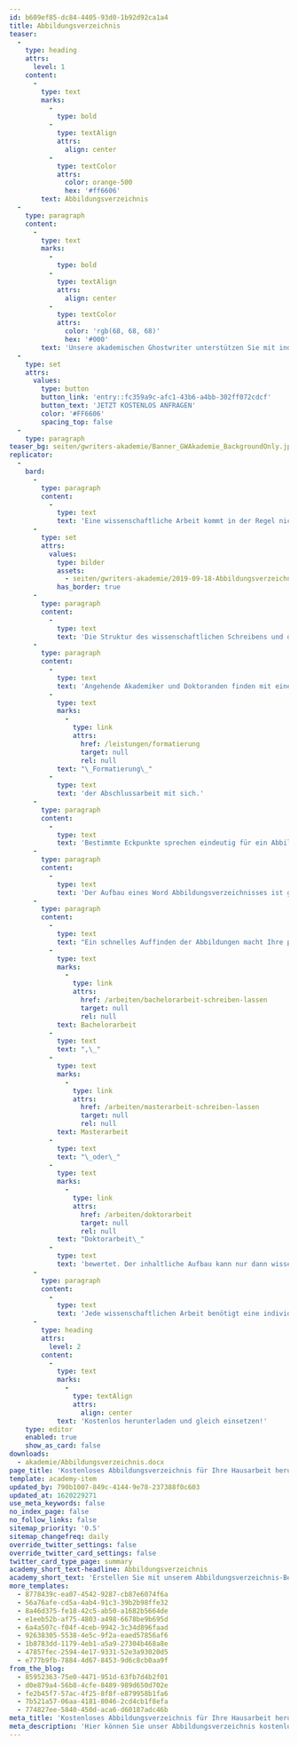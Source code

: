 ```yaml
---
id: b609ef85-dc84-4405-93d0-1b92d92ca1a4
title: Abbildungsverzeichnis
teaser:
  -
    type: heading
    attrs:
      level: 1
    content:
      -
        type: text
        marks:
          -
            type: bold
          -
            type: textAlign
            attrs:
              align: center
          -
            type: textColor
            attrs:
              color: orange-500
              hex: '#ff6606'
        text: Abbildungsverzeichnis
  -
    type: paragraph
    content:
      -
        type: text
        marks:
          -
            type: bold
          -
            type: textAlign
            attrs:
              align: center
          -
            type: textColor
            attrs:
              color: 'rgb(68, 68, 68)'
              hex: '#000'
        text: 'Unsere akademischen Ghostwriter unterstützen Sie mit individuellen Vorlagen, persönlichen Coachings oder unserem professionellen Ghostwriting-Service bei Ihrer Abschlussarbeit!'
  -
    type: set
    attrs:
      values:
        type: button
        button_link: 'entry::fc359a9c-afc1-43b6-a4bb-302ff072cdcf'
        button_text: 'JETZT KOSTENLOS ANFRAGEN'
        color: '#FF6606'
        spacing_top: false
  -
    type: paragraph
teaser_bg: seiten/gwriters-akademie/Banner_GWAkademie_BackgroundOnly.jpg
replicator:
  -
    bard:
      -
        type: paragraph
        content:
          -
            type: text
            text: 'Eine wissenschaftliche Arbeit kommt in der Regel nicht ohne bildhafte Darstellungen, Grafiken, Tabellen und Illustrationen aus. Man bedenke einmal den Umfang der Studien, Analysen und fachbezogenen Auswertungen. Dafür ist ein Abbildungsverzeichnis prädestiniert und steht eng in Verbindung mit genau jenen wissenschaftlichen Evaluationen. Schwierige Sachverhalte lassen sich mit Abbildungen sinnbildlich darstellen und dienen zur Verdeutlichung.'
      -
        type: set
        attrs:
          values:
            type: bilder
            assets:
              - seiten/gwriters-akademie/2019-09-18-Abbildungsverzeichnis.jpg
            has_border: true
      -
        type: paragraph
        content:
          -
            type: text
            text: 'Die Struktur des wissenschaftlichen Schreibens und die analytischen Schlussfolgerungen werden durch das Abbildungsverzeichnis verdeutlicht. Das Abbildungsverzeichnis einer Abschlussarbeit soll aufschlussreich, kompakt und übersichtlich sein. Dieses Ergebnis gelingt nur dann, wenn die strukturellen Weichen gestellt sind. Unser Abbildungsverzeichnis Beispiel macht die korrekte Vorgehensweise ersichtlich und steht Ihnen hier zum kostenlosen Download zur Verfügung.'
      -
        type: paragraph
        content:
          -
            type: text
            text: 'Angehende Akademiker und Doktoranden finden mit einer beispielhaften Abbildungsverzeichnis Vorlage schnell zum eigenen, passenden Schema. Das Arbeiten mit jenen praxisbezogenen Beispielen bringt eine korrekte'
          -
            type: text
            marks:
              -
                type: link
                attrs:
                  href: /leistungen/formatierung
                  target: null
                  rel: null
            text: "\_Formatierung\_"
          -
            type: text
            text: 'der Abschlussarbeit mit sich.'
      -
        type: paragraph
        content:
          -
            type: text
            text: 'Bestimmte Eckpunkte sprechen eindeutig für ein Abbildungsverzeichnis. Jede Abbildung einer wissenschaftlichen Arbeit wird für eine bessere Übersicht mit einer Abbildungsnummer (Abb. 1) versehen. Das Verzeichnis dieser Abbildungen beinhaltet dementsprechend die Abbildungsnummern und die Seitenanzahl, auf der die entsprechende Abbildung in der Abschlussarbeit zu finden ist. Ferner gibt das Verzeichnis auch Auskunft über die Überschrift jener Abbildung.'
      -
        type: paragraph
        content:
          -
            type: text
            text: 'Der Aufbau eines Word Abbildungsverzeichnisses ist grundsätzlich leicht nachvollziehbar, allerdings bedarf der Bearbeitungsprozess dieser Darstellung dennoch etwas Know-how. Ideal also, wenn für Sie die Möglichkeit besteht, mit einem Musterbeispiel arbeiten zu können. Ein solches Abbildungsverzeichnis finden Sie bei uns kostenlos zum Herunterladen. Unser kostenfreies Angebot demonstriert den systematischen Aufbau eines Abbildungsverzeichnisses und lässt Sie effektiver und strukturierter mit Abbildungen arbeiten.'
      -
        type: paragraph
        content:
          -
            type: text
            text: "Ein schnelles Auffinden der Abbildungen macht Ihre professionelle Aufarbeitung Ihrer wissenschaftlichen Arbeit deutlich und kommt jedem Gutachter gelegen, welcher Ihre\_"
          -
            type: text
            marks:
              -
                type: link
                attrs:
                  href: /arbeiten/bachelorarbeit-schreiben-lassen
                  target: null
                  rel: null
            text: Bachelorarbeit
          -
            type: text
            text: ",\_"
          -
            type: text
            marks:
              -
                type: link
                attrs:
                  href: /arbeiten/masterarbeit-schreiben-lassen
                  target: null
                  rel: null
            text: Masterarbeit
          -
            type: text
            text: "\_oder\_"
          -
            type: text
            marks:
              -
                type: link
                attrs:
                  href: /arbeiten/doktorarbeit
                  target: null
                  rel: null
            text: "Doktorarbeit\_"
          -
            type: text
            text: 'bewertet. Der inhaltliche Aufbau kann nur dann wissenschaftlich aufschlussreich sein, wenn Sie die Abbildungen passend ergänzt haben und übersichtlich in einem Verzeichnis wiedergeben.'
      -
        type: paragraph
        content:
          -
            type: text
            text: 'Jede wissenschaftlichen Arbeit benötigt eine individuelle Aufarbeitung der bildhaften Darstellungsform. Eine Abbildungsverzeichnis Vorlage bringt Ihnen die Struktur praxisbezogen näher.'
      -
        type: heading
        attrs:
          level: 2
        content:
          -
            type: text
            marks:
              -
                type: textAlign
                attrs:
                  align: center
            text: 'Kostenlos herunterladen und gleich einsetzen!'
    type: editor
    enabled: true
    show_as_card: false
downloads:
  - akademie/Abbildungsverzeichnis.docx
page_title: 'Kostenloses Abbildungsverzeichnis für Ihre Hausarbeit herunterladen'
template: academy-item
updated_by: 790b1007-849c-4144-9e78-237388f0c603
updated_at: 1620229271
use_meta_keywords: false
no_index_page: false
no_follow_links: false
sitemap_priority: '0.5'
sitemap_changefreq: daily
override_twitter_settings: false
override_twitter_card_settings: false
twitter_card_type_page: summary
academy_short_text-headline: Abbildungsverzeichnis
academy_short_text: 'Erstellen Sie mit unserem Abbildungsverzeichnis-Beispiel schnell Ihr individuelles Abbildungsverzeichnis. [presse](/presse)'
more_templates:
  - 8778439c-ea07-4542-9287-cb87e6074f6a
  - 56a76afe-cd5a-4ab4-91c3-39b2b98ffe32
  - 8a46d375-fe18-42c5-ab50-a1682b5664de
  - e1eeb52b-af75-4803-a498-6678be9b695d
  - 6a4a507c-f04f-4ceb-9942-3c34d896faad
  - 92638305-5538-4e5c-9f2a-eaed57856af6
  - 1b8783dd-1179-4eb1-a5a9-27304b468a8e
  - 47857fec-2594-4e17-9331-52e3a93020d5
  - e777b9fb-7884-4d67-8453-9d6c8cb0aa9f
from_the_blog:
  - 85952363-75e0-4471-951d-63fb7d4b2f01
  - d0e879a4-56b8-4cfe-8489-989d650d702e
  - fe2b45f7-57ac-4f25-8f8f-e879958b1fa6
  - 7b521a57-06aa-4181-8046-2cd4cb1f8efa
  - 774827ee-5840-450d-aca6-d60187adc46b
meta_title: 'Kostenloses Abbildungsverzeichnis für Ihre Hausarbeit herunterladen'
meta_description: 'Hier können Sie unser Abbildungsverzeichnis kostenlos herunterladen. Profitieren Sie von unserer Erfahrung und verwenden Sie unsere Vorlage für Ihre wissenschaftliche Arbeit.'
---
```

